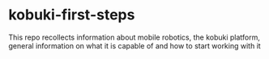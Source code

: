 # kobuki-first-steps
This repo recollects information about mobile robotics, the kobuki platform, general information on what it is capable of and how to start working with it 
